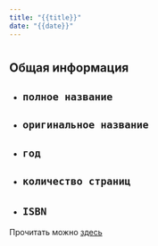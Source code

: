 ```yaml
---
title: "{{title}}"
date: "{{date}}"
---
```

#
## Общая информация
- `полное название` 
	- 
- `оригинальное название` 
	- 
- `год` 
	- 
- `количество страниц` 
	- 
- `ISBN`  
	- 

Прочитать можно [здесь](https://github.com/lld4n/rl52/tree/master/content/templates)

